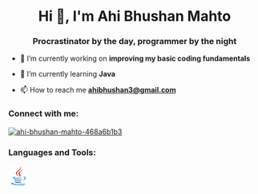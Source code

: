 <h1 align="center">Hi 👋, I'm Ahi Bhushan Mahto</h1>
<h3 align="center">Procrastinator by the day, programmer by the night</h3>

- 🔭 I’m currently working on **improving my basic coding fundamentals**

- 🌱 I’m currently learning **Java**

- 📫 How to reach me **ahibhushan3@gmail.com**

<h3 align="left">Connect with me:</h3>
<p align="left">
<a href="https://linkedin.com/in/ahi-bhushan-mahto-468a6b1b3" target="blank"><img align="center" src="" alt="ahi-bhushan-mahto-468a6b1b3" height="30" width="40" /></a>
</p>

<h3 align="left">Languages and Tools:</h3>
<p align="left"> <a href="https://www.java.com" target="_blank" rel="noreferrer"> <img src="https://raw.githubusercontent.com/devicons/devicon/master/icons/java/java-original.svg" alt="java" width="40" height="40"/> </a> </p>
